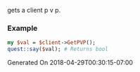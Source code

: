 gets a client p v p.
### Example

```perl
my $val = $client->GetPVP();
quest::say($val); # Returns bool
```


Generated On 2018-04-29T00:30:15-07:00